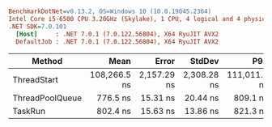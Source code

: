 ``` ini

BenchmarkDotNet=v0.13.2, OS=Windows 10 (10.0.19045.2364)
Intel Core i5-6500 CPU 3.20GHz (Skylake), 1 CPU, 4 logical and 4 physical cores
.NET SDK=7.0.101
  [Host]     : .NET 7.0.1 (7.0.122.56804), X64 RyuJIT AVX2
  DefaultJob : .NET 7.0.1 (7.0.122.56804), X64 RyuJIT AVX2


```
|          Method |         Mean |       Error |      StdDev |          P95 | Ratio |
|---------------- |-------------:|------------:|------------:|-------------:|------:|
|     ThreadStart | 108,266.5 ns | 2,157.29 ns | 2,308.28 ns | 111,011.8 ns | 1.000 |
| ThreadPoolQueue |     776.5 ns |    15.31 ns |    20.44 ns |     809.1 ns | 0.007 |
|         TaskRun |     802.4 ns |    15.63 ns |    13.86 ns |     821.3 ns | 0.007 |
